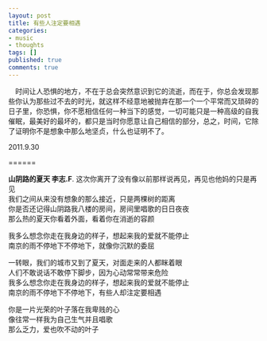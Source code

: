 ```yaml
---
layout: post
title: 有些人注定要相遇
categories:
- music
- thoughts
tags: []
published: true
comments: true
---
```

<p><img style="margin: 5px;" src="http://farm4.static.flickr.com/3626/3909537649_d000e32fef_z.jpg" alt="" />
时间让人恐惧的地方，不在于总会突然意识到它的流逝，而在于，你总会发现那些你认为那些过不去的时光，就这样不经意地被抛弃在那一个一个平常而又琐碎的日子里，你恐惧，你不愿相信任何一种当下的感觉，一切可能只是一种高级的自我催眠，最美好的最坏的，都只是当时你愿意让自己相信的部分，总之，时间，它除了证明你不是想象中那么地坚贞，什么也证明不了。</p>

<p>2011.9.30</p>

<p>======</p>

<p><strong>山阴路的夏天 李志.F</strong>.<a style="display: none;" href="https://dropbox.com/u/150415/mp3/05.%E5%B1%B1%E9%98%B4%E8%B7%AF%E7%9A%84%E5%A4%8F%E5%A4%A9.mp3">山阴路的夏天</a>
这次你离开了没有像以前那样说再见，再见也他妈的只是再见<br />
我们之间从来没有想象的那么接近，只是两棵树的距离<br />
你是否还记得山阴路我八楼的房间，房间里唱歌的日日夜夜<br />
那么热的夏天你看着外面，看着你在消逝的容颜</p>

<p>我多么想念你走在我身边的样子，想起来我的爱就不能停止<br />
南京的雨不停地下不停地下，就像你沉默的委屈</p>

<p>一转眼，我们的城市又到了夏天，对面走来的人都眯着眼<br />
人们不敢说话不敢停下脚步，因为心动常常带来危险<br />
我多么想念你走在我身边的样子，想起来我的爱就不能停止<br />
南京的雨不停地下不停地下，有些人却注定要相遇</p>

<p>你是一片光荣的叶子落在我卑贱的心<br />
像往常一样我为自己生气并且唱歌<br />
那么乏力，爱也吹不动的叶子</p>
